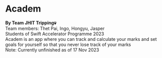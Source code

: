 # Academ
**By Team JHIT Tripping💀**  
Team members: Thet Pai, Ingo, Hongyu, Jasper  
Students of Swift Accelerator Programme 2023  
Academ is an app where you can track and calculate your marks and set goals for yourself so that you never lose track of your marks  
Note: Currently unfinished as of 17 Nov 2023
